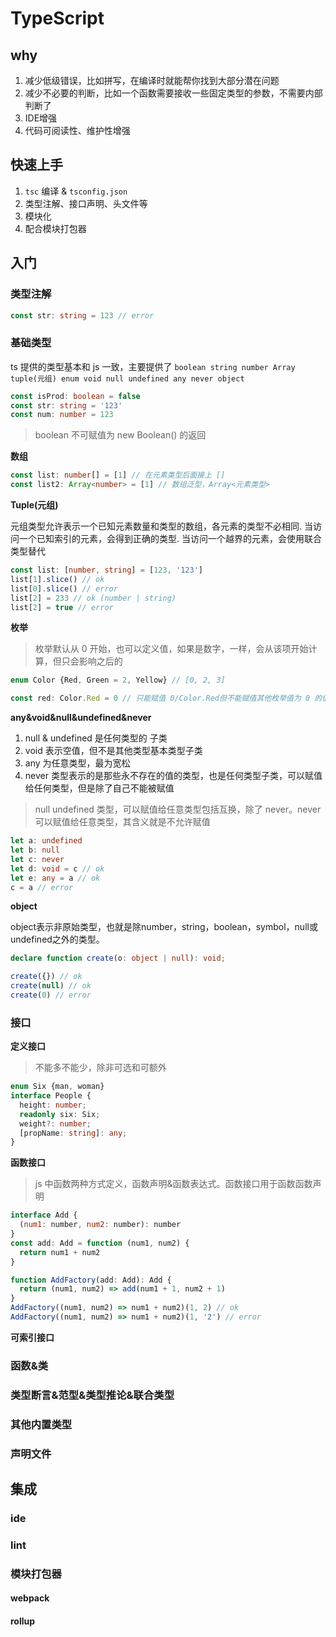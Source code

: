 # TypeScript

## why

1.  减少低级错误，比如拼写，在编译时就能帮你找到大部分潜在问题
2.  减少不必要的判断，比如一个函数需要接收一些固定类型的参数，不需要内部判断了
3.  IDE增强
4.  代码可阅读性、维护性增强

## 快速上手

1.  `tsc` 编译 & `tsconfig.json`
2.  类型注解、接口声明、头文件等
3.  模块化
4.  配合模块打包器

## 入门

### 类型注解

```ts
const str: string = 123 // error
```

### 基础类型

ts 提供的类型基本和 js 一致，主要提供了 `boolean string number Array tuple(元组) enum void null undefined any never object`

```ts
const isProd: boolean = false
const str: string = '123'
const num: number = 123
```

> boolean 不可赋值为 new Boolean() 的返回

**数组**

```ts
const list: number[] = [1] // 在元素类型后面接上 []
const list2: Array<number> = [1] // 数组泛型，Array<元素类型>
```

**Tuple(元组)**

元组类型允许表示一个已知元素数量和类型的数组，各元素的类型不必相同.
当访问一个已知索引的元素，会得到正确的类型.
当访问一个越界的元素，会使用联合类型替代

```ts
const list: [number, string] = [123, '123']
list[1].slice() // ok
list[0].slice() // error
list[2] = 233 // ok (number | string)
list[2] = true // error
```

**枚举**

> 枚举默认从 0 开始，也可以定义值，如果是数字，一样，会从该项开始计算，但只会影响之后的

```ts
enum Color {Red, Green = 2, Yellow} // [0, 2, 3]

const red: Color.Red = 0 // 只能赋值 0/Color.Red但不能赋值其他枚举值为 0 的值
```

**any&void&null&undefined&never**

1.  null & undefined 是任何类型的 子类
2.  void 表示空值，但不是其他类型基本类型子类
3.  any 为任意类型，最为宽松
4.  never 类型表示的是那些永不存在的值的类型，也是任何类型子类，可以赋值给任何类型，但是除了自己不能被赋值

> null undefined 类型，可以赋值给任意类型包括互换，除了 never。never 可以赋值给任意类型，其含义就是不允许赋值

```ts
let a: undefined
let b: null
let c: never
let d: void = c // ok
let e: any = a // ok
c = a // error
```

**object**

object表示非原始类型，也就是除number，string，boolean，symbol，null或undefined之外的类型。

```ts
declare function create(o: object | null): void;

create({}) // ok
create(null) // ok
create(0) // error
```

### 接口

**定义接口**

> 不能多不能少，除非可选和可额外

```ts
enum Six {man, woman}
interface People {
  height: number;
  readonly six: Six;
  weight?: number;
  [propName: string]: any;
}
```

**函数接口**

> js 中函数两种方式定义，函数声明&函数表达式。函数接口用于函数函数声明

```js
interface Add {
  (num1: number, num2: number): number
}
const add: Add = function (num1, num2) {
  return num1 + num2
}

function AddFactory(add: Add): Add {
  return (num1, num2) => add(num1 + 1, num2 + 1)
}
AddFactory((num1, num2) => num1 + num2)(1, 2) // ok
AddFactory((num1, num2) => num1 + num2)(1, '2') // error
```

**可索引接口**

### 函数&类

### 类型断言&范型&类型推论&联合类型

### 其他内置类型

### 声明文件


## 集成

### ide

### lint

### 模块打包器

#### webpack
#### rollup

